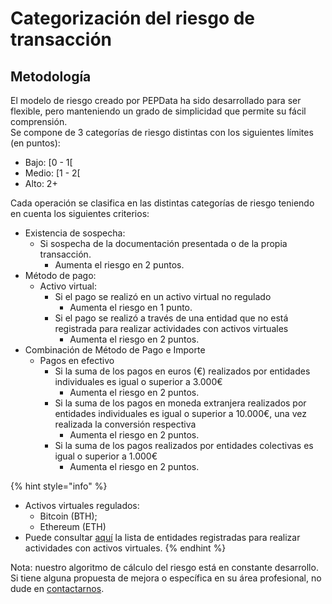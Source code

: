 # Categorización del riesgo de transacción

## Metodología

El modelo de riesgo creado por PEPData ha sido desarrollado para ser flexible, pero manteniendo un grado de simplicidad que permite su fácil comprensión. \
Se compone de 3 categorías de riesgo distintas con los siguientes límites (en puntos):

* Bajo: \[0 - 1\[
* Medio: \[1 - 2\[
* Alto: 2+

Cada operación se clasifica en las distintas categorías de riesgo teniendo en cuenta los siguientes criterios:

* Existencia de sospecha:&#x20;
  * Si sospecha de la documentación presentada o de la propia transacción.
    * Aumenta el riesgo en 2 puntos.
* Método de pago:&#x20;
  * Activo virtual:
    * Si el pago se realizó en un activo virtual no regulado
      * Aumenta el riesgo en 1 punto.
    * Si el pago se realizó a través de una entidad que no está registrada para realizar actividades con activos virtuales
      * Aumenta el riesgo en 2 puntos.
* Combinación de Método de Pago e Importe
  * Pagos en efectivo
    * Si la suma de los pagos en euros (€) realizados por entidades individuales es igual o superior a 3.000€
      * Aumenta el riesgo en 2 puntos.
    * Si la suma de los pagos en moneda extranjera realizados por entidades individuales es igual o superior a 10.000€, una vez realizada la conversión respectiva
      * Aumenta el riesgo en 2 puntos.
    * Si la suma de los pagos realizados por entidades colectivas es igual o superior a 1.000€
      * Aumenta el riesgo en 2 puntos.

{% hint style="info" %}
* Activos virtuales regulados:
  * Bitcoin (BTH);
  * Ethereum (ETH)
* Puede consultar [aquí](https://www.bportugal.pt/sites/default/files/lista\_entidades\_ativos\_virtuais\_pt.pdf) la lista de entidades registradas para realizar actividades con activos virtuales.
{% endhint %}

Nota: nuestro algoritmo de cálculo del riesgo está en constante desarrollo. Si tiene alguna propuesta de mejora o específica en su área profesional, no dude en [contactarnos](../../outros/contactos.md).
